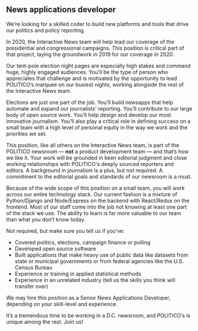 ## News applications developer

We’re looking for a skilled coder to build new platforms and tools that drive our politics and policy reporting.

In 2020, the Interactive News team will help lead our coverage of the presidential and congressional campaigns. This position is critical part of that project, laying the groundwork in 2019 for our coverage in 2020.

Our tent-pole election night pages are especially high stakes and command huge, highly engaged audiences. You'll be the type of person who appreciates that challenge and is motivated by the opportunity to lead POLITICO’s marquee on our busiest nights, working alongside the rest of the Interactive News team.

Elections are just one part of the job. You’ll build newsapps that help automate and expand our journalists’ reporting. You’ll contribute to our large body of open source work. You’ll help design and develop our most innovative journalism. You’ll also play a critical role in defining success on a small team with a high level of personal equity in the way we work and the priorities we set.

This position, like all others on the Interactive News team, is part of the POLITICO newsroom — **not** a product development team — and that’s how we like it. Your work will be grounded in keen editorial judgment and close working relationships with POLITICO's deeply sourced reporters and editors. A background in journalism is a plus, but not required. A commitment to the editorial goals and standards of our newsroom is a must.

Because of the wide scope of this position on a small team, you will work across our entire technology stack. Our current fashion is a mixture of Python/Django and Node/Express on the backend with React/Redux on the frontend. Most of our staff come into the job not knowing at least one part of the stack we use. The ability to learn is far more valuable to our team than what you don’t know today.

Not required, but make sure you tell us if you've:

-   Covered politics, elections, campaign finance or polling
-   Developed open source software
-   Built applications that make heavy use of public data like datasets from state or municipal governments or from federal agencies like the U.S. Census Bureau
-   Experience or training in applied statistical methods
-   Experience in an unrelated industry (tell us the skills you think will transfer over)

We may hire this position as a Senior News Applications Developer, depending on your skill-level and experience.

It’s a tremendous time to be working in a D.C. newsroom, and POLITICO’s is unique among the rest. Join us!
